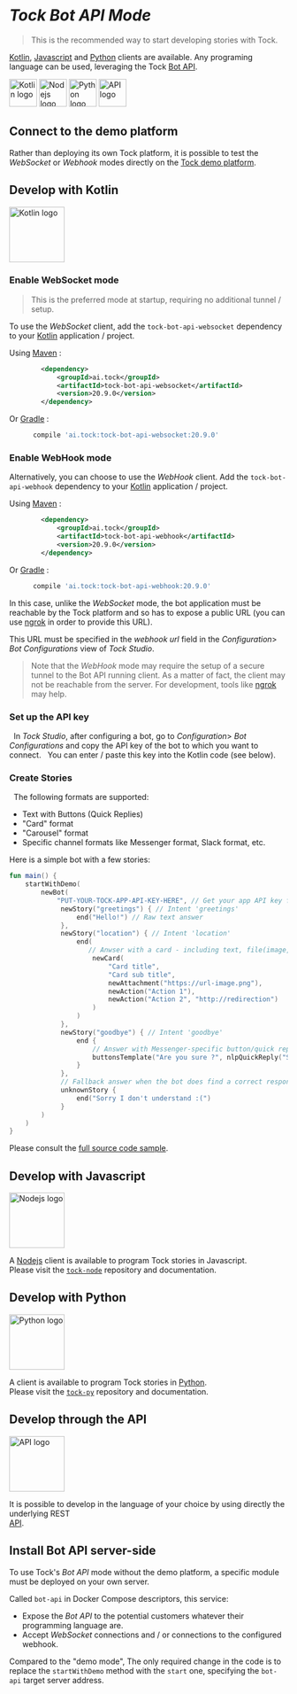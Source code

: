 # _Tock Bot API Mode_

> This is the recommended way to start developing stories with Tock. 

[Kotlin](https://kotlinlang.org/), [Javascript](https://nodejs.org/) and [Python](https://www.python.org/) clients are available.
Any programing language can be used, leveraging the Tock [Bot API](../api.md#tock-bot-definition-api). 

[<img alt="Kotlin logo" title="Kotlin"
      src="https://upload.wikimedia.org/wikipedia/commons/thumb/7/74/Kotlin-logo.svg/1024px-Kotlin-logo.svg.png" 
      style="width: 50px;">](bot-api.md#develop-with-kotlin)
[<img alt="Nodejs logo" title="Nodejs"
      src="https://www.boostit.net/wp-content/uploads/2016/08/node-js-icon.png" 
      style="width: 50px;">](bot-api.md#develop-with-javascript)
[<img alt="Python logo" title="Python"
      src="https://www.libraries.rutgers.edu/sites/default/files/styles/resize_to_300px_width/public/events/2020/01/python_3_2.png" 
      style="width: 50px;">](bot-api.md#develop-with-python)
[<img alt="API logo" title="Bot API"
      src="https://zappysys.com/blog/wp-content/uploads/2018/06/REST-API-icon.jpg" 
      style="width: 50px;">](bot-api.md#develop-through-the-api)

## Connect to the demo platform

Rather than deploying its own Tock platform, it is possible to test the _WebSocket_ or _Webhook_ modes directly on the
[Tock demo platform](https://demo.tock.ai/).

## Develop with Kotlin

<img alt="Kotlin logo" title="Kotlin"
src="https://upload.wikimedia.org/wikipedia/commons/thumb/7/74/Kotlin-logo.svg/1024px-Kotlin-logo.svg.png" 
style="width: 100px;">

### Enable WebSocket mode

> This is the preferred mode at startup, requiring no additional tunnel / setup.

To use the _WebSocket_ client, add the `tock-bot-api-websocket` dependency to your [Kotlin](https://kotlinlang.org/) application / project.

Using [Maven](https://maven.apache.org/) :

```xml
        <dependency>
            <groupId>ai.tock</groupId>
            <artifactId>tock-bot-api-websocket</artifactId>
            <version>20.9.0</version>
        </dependency>
```

Or [Gradle](https://gradle.org/) :

```groovy
      compile 'ai.tock:tock-bot-api-websocket:20.9.0'
```

### Enable WebHook mode

Alternatively, you can choose to use the _WebHook_ client.
Add the `tock-bot-api-webhook` dependency to your [Kotlin](https://kotlinlang.org/) application / project.

Using [Maven](https://maven.apache.org/) :

```xml
        <dependency>
            <groupId>ai.tock</groupId>
            <artifactId>tock-bot-api-webhook</artifactId>
            <version>20.9.0</version>
        </dependency>
```

Or [Gradle](https://gradle.org/) :

```groovy
      compile 'ai.tock:tock-bot-api-webhook:20.9.0'
```

In this case, unlike the _WebSocket_ mode, the bot application must be reachable by the
Tock platform and so has to expose a public URL (you can use [ngrok](https://ngrok.com/) in order to provide this URL). 

This URL must be specified in the _webhook url_ field in the _Configuration_> _Bot Configurations_ view of _Tock Studio_.

> Note that the _WebHook_ mode may require the setup of a secure tunnel to the Bot API running client. 
> As a matter of fact, the client may not be reachable from the server. 
> For development, tools like [ngrok](https://ngrok.com/) may help. 
 
### Set up the API key
 
In _Tock Studio_, after configuring a bot, go to _Configuration_> _Bot Configurations_ and copy
the API key of the bot to which you want to connect.
 
You can enter / paste this key into the Kotlin code (see below).
 
### Create Stories
 
The following formats are supported:


* Text with Buttons (Quick Replies)
* "Card" format
* "Carousel" format
* Specific channel formats like Messenger format, Slack format, etc.

Here is a simple bot with a few stories:
 
```kotlin
fun main() {
    startWithDemo(
        newBot(
            "PUT-YOUR-TOCK-APP-API-KEY-HERE", // Get your app API key from Bot Configurations in Tock Studio
             newStory("greetings") { // Intent 'greetings'
                 end("Hello!") // Raw text answer
             },
             newStory("location") { // Intent 'location'
                 end(
                    // Anwser with a card - including text, file(image, video,..) and user action suggestions
                     newCard(
                         "Card title",
                         "Card sub title",
                         newAttachment("https://url-image.png"),
                         newAction("Action 1"),
                         newAction("Action 2", "http://redirection") 
                     )
                 )
             },
             newStory("goodbye") { // Intent 'goodbye'
                 end {
                     // Answer with Messenger-specific button/quick reply
                     buttonsTemplate("Are you sure ?", nlpQuickReply("Stay here"))
                 } 
             },
             // Fallback answer when the bot does find a correct response
             unknownStory {
                 end("Sorry I don't understand :(") 
             }
        )
    )
}
```

Please consult the [full source code sample](https://github.com/theopenconversationkit/tock-bot-demo).
 
## Develop with Javascript

<img alt="Nodejs logo" title="Nodejs"
src="https://www.boostit.net/wp-content/uploads/2016/08/node-js-icon.png" 
style="width: 100px;">

A [Nodejs](https://nodejs.org/) client is available to program Tock stories in Javascript.  
Please visit the [`tock-node`](https://github.com/theopenconversationkit/tock-node) repository and documentation.
 
## Develop with Python

<img alt="Python logo" title="Python"
src="https://www.libraries.rutgers.edu/sites/default/files/styles/resize_to_300px_width/public/events/2020/01/python_3_2.png" 
style="width: 100px;">

A client is available to program Tock stories in [Python](https://www.python.org/).  
Please visit the [`tock-py`](https://github.com/theopenconversationkit/tock-py) repository and documentation.

## Develop through the API

<img alt="API logo" title="REST API"
src="https://zappysys.com/blog/wp-content/uploads/2018/06/REST-API-icon.jpg" 
style="width: 100px;">

It is possible to develop in the language of your choice by using directly the underlying REST  
[API](../api.md#tock-bot-definition-api).

## Install Bot API server-side

To use Tock's _Bot API_ mode without the demo platform, a specific module must be deployed on your own server. 

Called `bot-api` in Docker Compose descriptors, this service:

* Expose the _Bot API_ to the potential customers whatever their programming language are.
* Accept _WebSocket_ connections and / or connections to the configured webhook.

Compared to the "demo mode", The only required change in the code is to replace
the `startWithDemo` method with the `start` one, specifying the `bot-api` target server address.